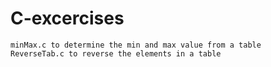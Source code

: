 # C-excercises
```
minMax.c to determine the min and max value from a table
ReverseTab.c to reverse the elements in a table
```
